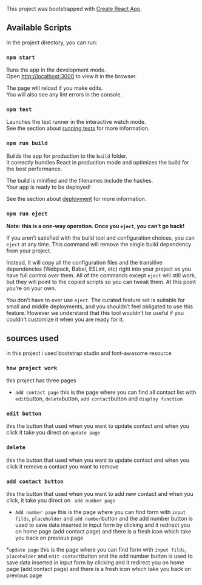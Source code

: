 This project was bootstrapped with [Create React App](https://github.com/facebook/create-react-app).

## Available Scripts
In the project directory, you can run:

### `npm start`

Runs the app in the development mode.<br>
Open [http://localhost:3000](http://localhost:3000) to view it in the browser.

The page will reload if you make edits.<br>
You will also see any lint errors in the console.

### `npm test`

Launches the test runner in the interactive watch mode.<br>
See the section about [running tests](https://facebook.github.io/create-react-app/docs/running-tests) for more information.

### `npm run build`

Builds the app for production to the `build` folder.<br>
It correctly bundles React in production mode and optimizes the build for the best performance.

The build is minified and the filenames include the hashes.<br>
Your app is ready to be deployed!

See the section about [deployment](https://facebook.github.io/create-react-app/docs/deployment) for more information.

### `npm run eject`

**Note: this is a one-way operation. Once you `eject`, you can’t go back!**

If you aren’t satisfied with the build tool and configuration choices, you can `eject` at any time. This command will remove the single build dependency from your project.

Instead, it will copy all the configuration files and the transitive dependencies (Webpack, Babel, ESLint, etc) right into your project so you have full control over them. All of the commands except `eject` will still work, but they will point to the copied scripts so you can tweak them. At this point you’re on your own.

You don’t have to ever use `eject`. The curated feature set is suitable for small and middle deployments, and you shouldn’t feel obligated to use this feature. However we understand that this tool wouldn’t be useful if you couldn’t customize it when you are ready for it.

## sources used

in this project i used bootstrap studio and font-awasome resource

### `how project work`
this project has three pages

* `add contact page`
this is the page where you can find all contact list with `edit`button, `delete`button, `add contact`button and `display function`

### `edit button`
this the button that used when you want to update contact and when you click it take you direct on `update page`

### `delete`
this the button that used when you want to update contact and when you click it remove a contact you want to remove

### `add contact button`
this the button that used when you want to add new contact and when you click,  it take you direct on ` add number page`

* `Add number page`
this is the page where you can find form with `input filds`, `placeholder` and `add number`button
and the add number button is used to save data inserted in input form by clicking and it redirect you on home page (add contact page)
and there is a fresh icon which take you back on previous page


*`update page`
 this is the page where you can find form with `input filds`, `placeholder` and `edit contact`button
and the add number button is used to save data inserted in input form by clicking and it redirect you on home page (add contact page) and there is a fresh icon which take you back on previous page

